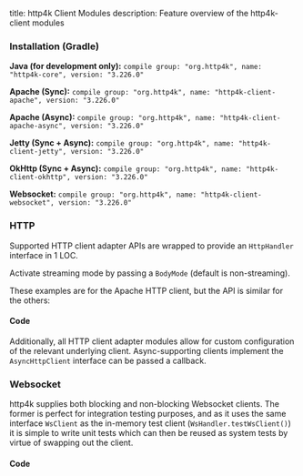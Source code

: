 title: http4k Client Modules
description: Feature overview of the http4k-client modules

### Installation (Gradle)
**Java (for development only):** ```compile group: "org.http4k", name: "http4k-core", version: "3.226.0"```

**Apache (Sync):** ```compile group: "org.http4k", name: "http4k-client-apache", version: "3.226.0"```

**Apache (Async):** ```compile group: "org.http4k", name: "http4k-client-apache-async", version: "3.226.0"```

**Jetty (Sync + Async):** ```compile group: "org.http4k", name: "http4k-client-jetty", version: "3.226.0"```

**OkHttp (Sync + Async):** ```compile group: "org.http4k", name: "http4k-client-okhttp", version: "3.226.0"```

**Websocket:** ```compile group: "org.http4k", name: "http4k-client-websocket", version: "3.226.0"```

### HTTP
Supported HTTP client adapter APIs are wrapped to provide an `HttpHandler` interface in 1 LOC.

Activate streaming mode by passing a `BodyMode` (default is non-streaming).

These examples are for the Apache HTTP client, but the API is similar for the others:

#### Code [<img class="octocat"/>](https://github.com/http4k/http4k/blob/master/src/docs/guide/modules/clients/example_http.kt)
<script src="https://gist-it.appspot.com/https://github.com/http4k/http4k/blob/master/src/docs/guide/modules/clients/example_http.kt"></script>

Additionally, all HTTP client adapter modules allow for custom configuration of the relevant underlying client. Async-supporting clients implement the `AsyncHttpClient` interface can be passed a callback.

### Websocket
http4k supplies both blocking and non-blocking Websocket clients. The former is perfect for integration testing purposes, and as it uses the same interface `WsClient` as the in-memory test client (`WsHandler.testWsClient()`) it is simple to write unit tests which can then be reused as system tests by virtue of swapping out the client.

#### Code [<img class="octocat"/>](https://github.com/http4k/http4k/blob/master/src/docs/guide/modules/clients/example_websocket.kt)
<script src="https://gist-it.appspot.com/https://github.com/http4k/http4k/blob/master/src/docs/guide/modules/clients/example_websocket.kt"></script>
